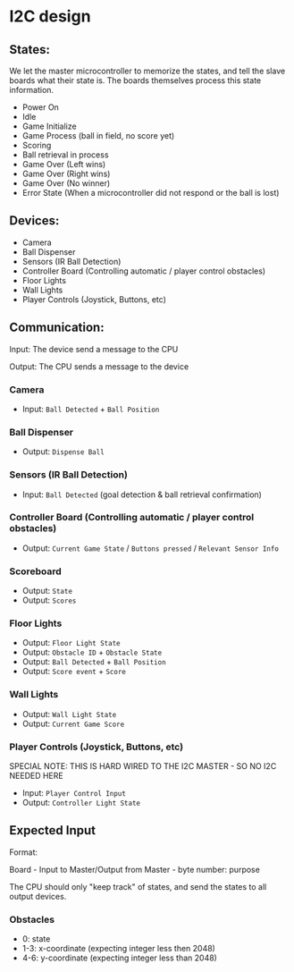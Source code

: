 # I2C design

## States:
We let the master microcontroller to memorize the states, and tell the slave boards what their state is. The boards themselves process this state information.
- Power On
- Idle
- Game Initialize
- Game Process (ball in field, no score yet)
- Scoring
- Ball retrieval in process
- Game Over (Left wins)
- Game Over (Right wins)
- Game Over (No winner)
- Error State (When a microcontroller did not respond or the ball is lost)

## Devices:
- Camera
- Ball Dispenser
- Sensors (IR Ball Detection)
- Controller Board (Controlling automatic / player control obstacles)
- Floor Lights
- Wall Lights
- Player Controls (Joystick, Buttons, etc)

## Communication:
Input: The device send a message to the CPU

Output: The CPU sends a message to the device

### Camera
- Input: `Ball Detected` + `Ball Position`

### Ball Dispenser
- Output: `Dispense Ball`

### Sensors (IR Ball Detection)
- Input: `Ball Detected` (goal detection & ball retrieval confirmation)

### Controller Board (Controlling automatic / player control obstacles)
- Output: `Current Game State` / `Buttons pressed` / `Relevant Sensor Info`

### Scoreboard
- Output: `State`
- Output: `Scores`

### Floor Lights
- Output: `Floor Light State`
- Output: `Obstacle ID` + `Obstacle State`
- Output: `Ball Detected` + `Ball Position`
- Output: `Score event` + `Score`

### Wall Lights
- Output: `Wall Light State`
- Output: `Current Game Score`

### Player Controls (Joystick, Buttons, etc)
SPECIAL NOTE: THIS IS HARD WIRED TO THE I2C MASTER - SO NO I2C NEEDED HERE
- Input: `Player Control Input`
- Output: `Controller Light State`

## Expected Input
Format: 

Board - Input to Master/Output from Master - byte number: purpose

The CPU should only "keep track" of states, and send the states to all output devices.

### Obstacles
- 0: state
- 1-3: x-coordinate (expecting integer less then 2048)
- 4-6: y-coordinate (expecting integer less than 2048)
